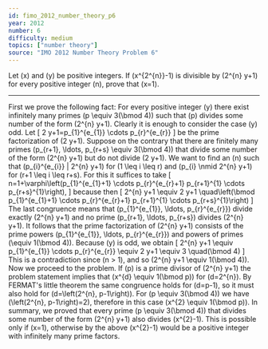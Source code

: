 ```yaml
---
id: fimo_2012_number_theory_p6
year: 2012
number: 6
difficulty: medium
topics: ["number theory"]
source: "IMO 2012 Number Theory Problem 6"
---
```


Let \(x\) and \(y\) be positive integers. If \(x^{2^{n}}-1\) is divisible by \(2^{n} y+1\) for every positive integer \(n\), prove that \(x=1\).

---
First we prove the following fact: For every positive integer \(y\) there exist infinitely many primes \(p \equiv 3(\bmod 4)\) such that \(p\) divides some number of the form \(2^{n} y+1\).
Clearly it is enough to consider the case \(y\) odd. Let
\[
2 y+1=p_{1}^{e_{1}} \cdots p_{r}^{e_{r}}
\]
be the prime factorization of \(2 y+1\). Suppose on the contrary that there are finitely many primes \(p_{r+1}, \ldots, p_{r+s} \equiv 3(\bmod 4)\) that divide some number of the form \(2^{n} y+1\) but do not divide \(2 y+1\).
We want to find an \(n\) such that \(p_{i}^{e_{i}} \| 2^{n} y+1\) for \(1 \leq i \leq r\) and \(p_{i} \nmid 2^{n} y+1\) for \(r+1 \leq i \leq r+s\). For this it suffices to take
\[
n=1+\varphi\left(p_{1}^{e_{1}+1} \cdots p_{r}^{e_{r}+1} p_{r+1}^{1} \cdots p_{r+s}^{1}\right),
\]
because then
\[
2^{n} y+1 \equiv 2 y+1 \quad\left(\bmod p_{1}^{e_{1}+1} \cdots p_{r}^{e_{r}+1} p_{r+1}^{1} \cdots p_{r+s}^{1}\right)
\]
The last congruence means that \(p_{1}^{e_{1}}, \ldots, p_{r}^{e_{r}}\) divide exactly \(2^{n} y+1\) and no prime \(p_{r+1}, \ldots, p_{r+s}\) divides \(2^{n} y+1\). It follows that the prime factorization of \(2^{n} y+1\) consists of the prime powers \(p_{1}^{e_{1}}, \ldots, p_{r}^{e_{r}}\) and powers of primes \(\equiv 1(\bmod 4)\). Because \(y\) is odd, we obtain
\[
2^{n} y+1 \equiv p_{1}^{e_{1}} \cdots p_{r}^{e_{r}} \equiv 2 y+1 \equiv 3 \quad(\bmod 4)
\]
This is a contradiction since \(n > 1\), and so \(2^{n} y+1 \equiv 1(\bmod 4)\).
Now we proceed to the problem. If \(p\) is a prime divisor of \(2^{n} y+1\) the problem statement implies that \(x^{d} \equiv 1(\bmod p)\) for \(d=2^{n}\). By FERMAT's little theorem the same congruence holds for \(d=p-1\), so it must also hold for \(d=\left(2^{n}, p-1\right)\). For \(p \equiv 3(\bmod 4)\) we have \(\left(2^{n}, p-1\right)=2\), therefore in this case \(x^{2} \equiv 1(\bmod p)\).
In summary, we proved that every prime \(p \equiv 3(\bmod 4)\) that divides some number of the form \(2^{n} y+1\) also divides \(x^{2}-1\). This is possible only if \(x=1\), otherwise by the above \(x^{2}-1\) would be a positive integer with infinitely many prime factors.
